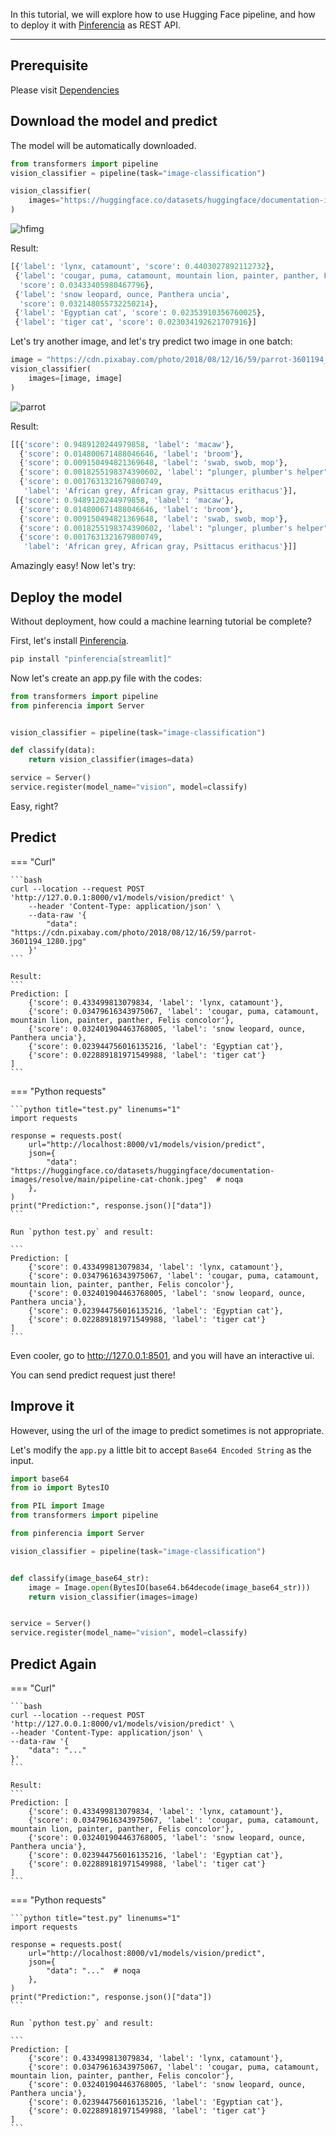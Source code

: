 
In this tutorial, we will explore how to use Hugging Face pipeline, and how to deploy it with [Pinferencia](https://github.com/underneathall/pinferencia) as REST API.

---


## Prerequisite

Please visit [Dependencies](/ml/huggingface/dependencies/)

## Download the model and predict

The model will be automatically downloaded.

```python linenums="1"
from transformers import pipeline
vision_classifier = pipeline(task="image-classification")

vision_classifier(
    images="https://huggingface.co/datasets/huggingface/documentation-images/resolve/main/pipeline-cat-chonk.jpeg"
)
```

![hfimg](https://huggingface.co/datasets/huggingface/documentation-images/resolve/main/pipeline-cat-chonk.jpeg)

Result:

```python
[{'label': 'lynx, catamount', 'score': 0.4403027892112732},
 {'label': 'cougar, puma, catamount, mountain lion, painter, panther, Felis concolor',
  'score': 0.03433405980467796},
 {'label': 'snow leopard, ounce, Panthera uncia',
  'score': 0.032148055732250214},
 {'label': 'Egyptian cat', 'score': 0.02353910356760025},
 {'label': 'tiger cat', 'score': 0.023034192621707916}]
```

Let's try another image, and let's try predict two image in one batch:

```python linenums="1"
image = "https://cdn.pixabay.com/photo/2018/08/12/16/59/parrot-3601194_1280.jpg"
vision_classifier(
    images=[image, image]
)
```
![parrot](https://cdn.pixabay.com/photo/2018/08/12/16/59/parrot-3601194_1280.jpg)

Result:

```python
[[{'score': 0.9489120244979858, 'label': 'macaw'},
  {'score': 0.014800671488046646, 'label': 'broom'},
  {'score': 0.009150494821369648, 'label': 'swab, swob, mop'},
  {'score': 0.0018255198374390602, 'label': "plunger, plumber's helper"},
  {'score': 0.0017631321679800749,
   'label': 'African grey, African gray, Psittacus erithacus'}],
 [{'score': 0.9489120244979858, 'label': 'macaw'},
  {'score': 0.014800671488046646, 'label': 'broom'},
  {'score': 0.009150494821369648, 'label': 'swab, swob, mop'},
  {'score': 0.0018255198374390602, 'label': "plunger, plumber's helper"},
  {'score': 0.0017631321679800749,
   'label': 'African grey, African gray, Psittacus erithacus'}]]
```

Amazingly easy! Now let's try:

## Deploy the model

Without deployment, how could a machine learning tutorial be complete?

First, let's install [Pinferencia](https://github.com/underneathall/pinferencia).

```bash
pip install "pinferencia[streamlit]"
```
Now let's create an app.py file with the codes:

```python title="app.py" linenums="1" hl_lines="2 10-11"
from transformers import pipeline
from pinferencia import Server


vision_classifier = pipeline(task="image-classification")

def classify(data):
    return vision_classifier(images=data)

service = Server()
service.register(model_name="vision", model=classify)
```

Easy, right?

## Predict

=== "Curl"

    ```bash
    curl --location --request POST 'http://127.0.0.1:8000/v1/models/vision/predict' \
        --header 'Content-Type: application/json' \
        --data-raw '{
            "data": "https://cdn.pixabay.com/photo/2018/08/12/16/59/parrot-3601194_1280.jpg"
        }'
    ```

    Result:
    ```
    Prediction: [
        {'score': 0.433499813079834, 'label': 'lynx, catamount'},
        {'score': 0.03479616343975067, 'label': 'cougar, puma, catamount, mountain lion, painter, panther, Felis concolor'},
        {'score': 0.032401904463768005, 'label': 'snow leopard, ounce, Panthera uncia'},
        {'score': 0.023944756016135216, 'label': 'Egyptian cat'},
        {'score': 0.022889181971549988, 'label': 'tiger cat'}
    ]
    ```

=== "Python requests"

    ```python title="test.py" linenums="1"
    import requests

    response = requests.post(
        url="http://localhost:8000/v1/models/vision/predict",
        json={
            "data": "https://huggingface.co/datasets/huggingface/documentation-images/resolve/main/pipeline-cat-chonk.jpeg"  # noqa
        },
    )
    print("Prediction:", response.json()["data"])
    ```

    Run `python test.py` and result:

    ```
    Prediction: [
        {'score': 0.433499813079834, 'label': 'lynx, catamount'},
        {'score': 0.03479616343975067, 'label': 'cougar, puma, catamount, mountain lion, painter, panther, Felis concolor'},
        {'score': 0.032401904463768005, 'label': 'snow leopard, ounce, Panthera uncia'},
        {'score': 0.023944756016135216, 'label': 'Egyptian cat'},
        {'score': 0.022889181971549988, 'label': 'tiger cat'}
    ]
    ```

Even cooler, go to http://127.0.0.1:8501, and you will have an interactive ui.

You can send predict request just there!

## Improve it

However, using the url of the image to predict sometimes is not appropriate.

Let's modify the `app.py` a little bit to accept `Base64 Encoded String` as the input.

```python  title="app.py" linenums="1" hl_lines="1-2 4 12-14"
import base64
from io import BytesIO

from PIL import Image
from transformers import pipeline

from pinferencia import Server

vision_classifier = pipeline(task="image-classification")


def classify(image_base64_str):
    image = Image.open(BytesIO(base64.b64decode(image_base64_str)))
    return vision_classifier(images=image)


service = Server()
service.register(model_name="vision", model=classify)
```

## Predict Again

=== "Curl"

    ```bash
    curl --location --request POST 'http://127.0.0.1:8000/v1/models/vision/predict' \
    --header 'Content-Type: application/json' \
    --data-raw '{
        "data": "..."
    }'
    ```

    Result:
    ```
    Prediction: [
        {'score': 0.433499813079834, 'label': 'lynx, catamount'},
        {'score': 0.03479616343975067, 'label': 'cougar, puma, catamount, mountain lion, painter, panther, Felis concolor'},
        {'score': 0.032401904463768005, 'label': 'snow leopard, ounce, Panthera uncia'},
        {'score': 0.023944756016135216, 'label': 'Egyptian cat'},
        {'score': 0.022889181971549988, 'label': 'tiger cat'}
    ]
    ```

=== "Python requests"

    ```python title="test.py" linenums="1"
    import requests

    response = requests.post(
        url="http://localhost:8000/v1/models/vision/predict",
        json={
            "data": "..."  # noqa
        },
    )
    print("Prediction:", response.json()["data"])
    ```

    Run `python test.py` and result:

    ```
    Prediction: [
        {'score': 0.433499813079834, 'label': 'lynx, catamount'},
        {'score': 0.03479616343975067, 'label': 'cougar, puma, catamount, mountain lion, painter, panther, Felis concolor'},
        {'score': 0.032401904463768005, 'label': 'snow leopard, ounce, Panthera uncia'},
        {'score': 0.023944756016135216, 'label': 'Egyptian cat'},
        {'score': 0.022889181971549988, 'label': 'tiger cat'}
    ]
    ```

